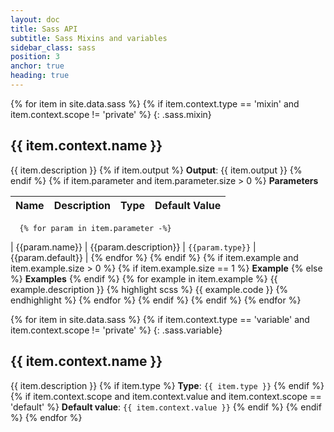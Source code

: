 ```yaml
---
layout: doc
title: Sass API
subtitle: Sass Mixins and variables
sidebar_class: sass
position: 3
anchor: true
heading: true
---
```


{% for item in site.data.sass %}
  {% if item.context.type == 'mixin' and item.context.scope != 'private' %}
{: .sass.mixin}
## {{ item.context.name }}
{{ item.description }}
    {% if item.output %}
**Output**:
{{ item.output }}
    {% endif %}
    {% if item.parameter and item.parameter.size > 0 %}
**Parameters**

| Name   | Description                       | Type        | Default Value     |
| ------ | --------------------------------- | ----------- | ----------------- |
      {% for param in item.parameter -%}
| {{param.name}}   | {{param.description}} | `{{param.type}}`      | {{param.default}}       |
      {% endfor %}
    {% endif %}
    {% if item.example and item.example.size > 0 %}
      {% if item.example.size == 1 %}
**Example**
      {% else %}
**Examples**
      {% endif %}
      {% for example in item.example %}
{{ example.description }}
{% highlight scss %}
{{ example.code }}
{% endhighlight %}
      {% endfor %}
    {% endif %}
  {% endif %}
{% endfor %}

{% for item in site.data.sass %}
  {% if item.context.type == 'variable' and item.context.scope != 'private' %}
{: .sass.variable}
## {{ item.context.name }}
{{ item.description }}
    {% if item.type %}
**Type**: `{{ item.type }}`
    {% endif %}
    {% if item.context.scope and item.context.value and item.context.scope == 'default' %}
**Default value**: `{{ item.context.value }}`
    {% endif %}
  {% endif %}
{% endfor %}
